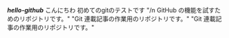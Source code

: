 ***hello-github***
こんにちわ
初めてのgitのテストです
"/n GitHub の機能を試すためのリポジトリです。" 
"Git 連載記事の作業用のリポジトリです。" 
"Git 連載記事の作業用のリポジトリです。" 
